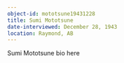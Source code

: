 ```yaml
---
object-id: mototsune19431228
title: Sumi Mototsune
date-interviewed: December 28, 1943
location: Raymond, AB
---
```


Sumi Mototsune bio here